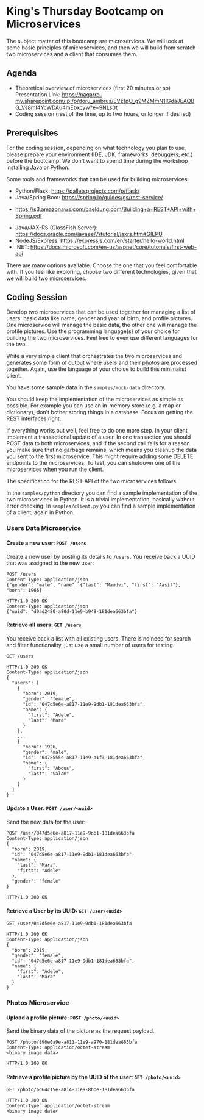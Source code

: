 # King's Thursday Bootcamp on Microservices

The subject matter of this bootcamp are microservices. We will look at some basic
principles of microservices, and then we will build from scratch two microservices
and a client that consumes them.

## Agenda

- Theoretical overview of microservices (first 20 minutes or so)
Presentation Link: https://nagarro-my.sharepoint.com/:p:/p/doru_ambrus/EVz1pO_g9MZMmN1IGdaJEAQBG_Vs8mI4YcWDAu4mEbxcyw?e=9NLs0t
- Coding session (rest of the time, up to two hours, or longer if desired)

## Prerequisites

For the coding session, depending on what technology you plan to use, please prepare
your environment (IDE, JDK, frameworks, debuggers, etc.) before the bootcamp. We don't
want to spend time during the workshop installing Java or Python.

Some tools and frameworks that can be used for building microservices:

* Python/Flask: https://palletsprojects.com/p/flask/
* Java/Spring Boot: https://spring.io/guides/gs/rest-service/ 
- https://s3.amazonaws.com/baeldung.com/Building+a+REST+API+with+Spring.pdf
* Java/JAX-RS (GlassFish Server):  https://docs.oracle.com/javaee/7/tutorial/jaxrs.htm#GIEPU
* NodeJS/Express: https://expressjs.com/en/starter/hello-world.html
* .NET: https://docs.microsoft.com/en-us/aspnet/core/tutorials/first-web-api

There are many options available. Choose the one that you feel comfortable with. If
you feel like exploring, choose two different technologies, given that we will build
two microservices.

## Coding Session

Develop two microservices that can be used together for managing a list of users:
basic data like name, gender and year of birth, and profile pictures. One
microservice will manage the basic data, the other one will manage the profile
pictures. Use the programming language(s) of your choice for building the two microservices.
Feel free to even use different languages for the two.

Write a very simple client that orchestrates the two microservices and generates 
some form of output where users and their photos are processed together. Again, use the language
of your choice to build this minimalist client.

You have some sample data in the `samples/mock-data` directory.

You should keep the implementation of the microservices as simple as possible. For
example you can use an in-memory store (e.g. a map or dictionary), don't bother
storing things in a database. Focus on getting the REST interfaces right.

If everything works out well, feel free to do one more step. In your client implement
a transactional update of a user. In one transaction you should POST data to both 
microservices, and if the second call fails for a reason you make sure that no garbage
remains, which means you cleanup the data you sent to the first microservice. This 
might require adding some DELETE endpoints to the microservices. To test, you can 
shutdown one of the microservices when you run the client.

The specification for the REST API of the two microservices follows.

In the `samples/python` directory you can find a sample implementation of the two 
microservices in Python. It is a trivial implementation, basically without error
checking. In `samples/client.py` you can find a sample implementation of a client,
again in Python.

### Users Data Microservice

#### Create a new user: `POST /users`

Create a new user by posting its details to `/users`. You receive back a UUID that
was assigned to the new user:

```
POST /users
Content-Type: application/json
{"gender": "male", "name": {"last": "Mandvi", "first": "Aasif"}, "born": 1966}
```

```
HTTP/1.0 200 OK
Content-Type: application/json
{"uuid": "d0ad2480-a80d-11e9-b948-181dea663bfa"}
```

#### Retrieve all users: `GET /users`

You receive back a list with all existing users. There is no need for search and
filter functionality, just use a small number of users for testing.

```
GET /users
```

```
HTTP/1.0 200 OK
Content-Type: application/json
{
  "users": [
    {
      "born": 2019, 
      "gender": "female", 
      "id": "047d5e6e-a817-11e9-9db1-181dea663bfa", 
      "name": {
        "first": "Adele", 
        "last": "Mara"
      }
    }, 
    ...
    {
      "born": 1926, 
      "gender": "male", 
      "id": "0478555e-a817-11e9-a1f3-181dea663bfa", 
      "name": {
        "first": "Abdus", 
        "last": "Salam"
      }
    }
  ]
}
```

#### Update a User: `POST /user/<uuid>`

Send the new data for the user:

```
POST /user/047d5e6e-a817-11e9-9db1-181dea663bfa
Content-Type: application/json
{
  "born": 2019,
  "id": "047d5e6e-a817-11e9-9db1-181dea663bfa",
  "name": {
    "last": "Mara",
    "first": "Adele"
  },
  "gender": "female"
}
```

```
HTTP/1.0 200 OK
```

#### Retrieve a User by its UUID: `GET /user/<uuid>`

```
GET /user/047d5e6e-a817-11e9-9db1-181dea663bfa
```

```
HTTP/1.0 200 OK
Content-Type: application/json
{
  "born": 2019, 
  "gender": "female", 
  "id": "047d5e6e-a817-11e9-9db1-181dea663bfa", 
  "name": {
    "first": "Adele", 
    "last": "Mara"
  }
}
```

### Photos Microservice

#### Upload a profile picture: `POST /photo/<uuid>`

Send the binary data of the picture as the request payload.

```
POST /photo/890e0a9e-a811-11e9-a970-181dea663bfa
Content-Type: application/octet-stream
<binary image data>
```

```
HTTP/1.0 200 OK
```

#### Retrieve a profile picture by the UUID of the user: `GET /photo/<uuid>`

```
GET /photo/bd64c15e-a814-11e9-8bbe-181dea663bfa
```

```
HTTP/1.0 200 OK
Content-Type: application/octet-stream
<binary image data>
```

